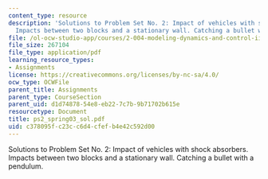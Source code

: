 ```yaml
---
content_type: resource
description: 'Solutions to Problem Set No. 2: Impact of vehicles with shock absorbers.
  Impacts between two blocks and a stationary wall. Catching a bullet with a pendulum.'
file: /ol-ocw-studio-app/courses/2-004-modeling-dynamics-and-control-ii-spring-2003/c378095fc23cc6d4cfefb4e42c592d00_ps2_spring03_sol.pdf
file_size: 267104
file_type: application/pdf
learning_resource_types:
- Assignments
license: https://creativecommons.org/licenses/by-nc-sa/4.0/
ocw_type: OCWFile
parent_title: Assignments
parent_type: CourseSection
parent_uid: d1d74878-54e8-eb22-7c7b-9b71702b615e
resourcetype: Document
title: ps2_spring03_sol.pdf
uid: c378095f-c23c-c6d4-cfef-b4e42c592d00
---
```

Solutions to Problem Set No. 2: Impact of vehicles with shock absorbers. Impacts between two blocks and a stationary wall. Catching a bullet with a pendulum.